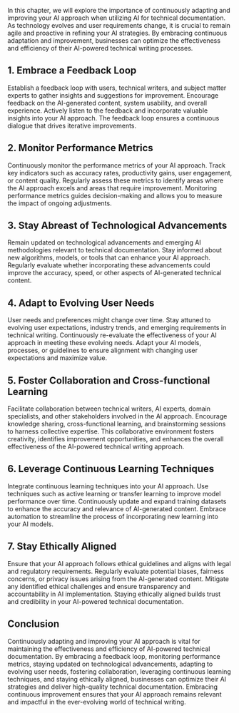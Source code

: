 
In this chapter, we will explore the importance of continuously adapting and improving your AI approach when utilizing AI for technical documentation. As technology evolves and user requirements change, it is crucial to remain agile and proactive in refining your AI strategies. By embracing continuous adaptation and improvement, businesses can optimize the effectiveness and efficiency of their AI-powered technical writing processes.

**1. Embrace a Feedback Loop**
------------------------------

Establish a feedback loop with users, technical writers, and subject matter experts to gather insights and suggestions for improvement. Encourage feedback on the AI-generated content, system usability, and overall experience. Actively listen to the feedback and incorporate valuable insights into your AI approach. The feedback loop ensures a continuous dialogue that drives iterative improvements.

**2. Monitor Performance Metrics**
----------------------------------

Continuously monitor the performance metrics of your AI approach. Track key indicators such as accuracy rates, productivity gains, user engagement, or content quality. Regularly assess these metrics to identify areas where the AI approach excels and areas that require improvement. Monitoring performance metrics guides decision-making and allows you to measure the impact of ongoing adjustments.

**3. Stay Abreast of Technological Advancements**
-------------------------------------------------

Remain updated on technological advancements and emerging AI methodologies relevant to technical documentation. Stay informed about new algorithms, models, or tools that can enhance your AI approach. Regularly evaluate whether incorporating these advancements could improve the accuracy, speed, or other aspects of AI-generated technical content.

**4. Adapt to Evolving User Needs**
-----------------------------------

User needs and preferences might change over time. Stay attuned to evolving user expectations, industry trends, and emerging requirements in technical writing. Continuously re-evaluate the effectiveness of your AI approach in meeting these evolving needs. Adapt your AI models, processes, or guidelines to ensure alignment with changing user expectations and maximize value.

**5. Foster Collaboration and Cross-functional Learning**
---------------------------------------------------------

Facilitate collaboration between technical writers, AI experts, domain specialists, and other stakeholders involved in the AI approach. Encourage knowledge sharing, cross-functional learning, and brainstorming sessions to harness collective expertise. This collaborative environment fosters creativity, identifies improvement opportunities, and enhances the overall effectiveness of the AI-powered technical writing approach.

**6. Leverage Continuous Learning Techniques**
----------------------------------------------

Integrate continuous learning techniques into your AI approach. Use techniques such as active learning or transfer learning to improve model performance over time. Continuously update and expand training datasets to enhance the accuracy and relevance of AI-generated content. Embrace automation to streamline the process of incorporating new learning into your AI models.

**7. Stay Ethically Aligned**
-----------------------------

Ensure that your AI approach follows ethical guidelines and aligns with legal and regulatory requirements. Regularly evaluate potential biases, fairness concerns, or privacy issues arising from the AI-generated content. Mitigate any identified ethical challenges and ensure transparency and accountability in AI implementation. Staying ethically aligned builds trust and credibility in your AI-powered technical documentation.

**Conclusion**
--------------

Continuously adapting and improving your AI approach is vital for maintaining the effectiveness and efficiency of AI-powered technical documentation. By embracing a feedback loop, monitoring performance metrics, staying updated on technological advancements, adapting to evolving user needs, fostering collaboration, leveraging continuous learning techniques, and staying ethically aligned, businesses can optimize their AI strategies and deliver high-quality technical documentation. Embracing continuous improvement ensures that your AI approach remains relevant and impactful in the ever-evolving world of technical writing.
